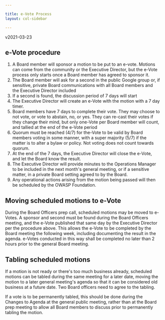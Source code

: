 ```yaml
---

title: e-Vote Process
layout: col-sidebar

---
```

v2021-03-23

## e-Vote procedure

1. A Board member will sponsor a motion to be put to an e-vote. Motions can come from the community or the Executive Director, but the e-Vote process only starts once a Board member has agreed to sponsor it.
2. The Board member will ask for a second in the public Google group or, if sensitive, private Board communications with all Board members and the Executive Director included
3. If a second is found, the discussion period of 7 days will start
4. The Executive Director will create an e-Vote with the motion with a 7 day timer.
5. Board members have 7 days to complete their vote. They may choose to not vote, or vote to abstain, no, or yes. They can re-cast their votes if they change their mind, but only one-Vote per Board member will count, and tallied at the end of the e-Vote period
6. Quorum must be reached (4/7) for the-Vote to be valid by Board members voting in some manner, with a super majority (5/7) if the matter is to alter a bylaw or policy. Not voting does not count towards quorum.
7. At the end of the 7 days, the Executive Director will close the e-Vote, and let the Board know the result. 
8. The Executive Director will provide minutes to the Operations Manager to be included in the next month's general meeting, or if a sensitive matter, in a private Board setting agreed to by the Board.
9. Any operational actions arising from the motion being passed will then be scheduled by the OWASP Foundation.

## Moving scheduled motions to e-Vote

During the Board Officers prep call, scheduled motions may be moved to e-Votes. A sponsor and second must be found during the Board Officers meeting, and the e-Vote published that same day by the Executive Director per the procedure above. This allows the e-Vote to be completed by the Board meeting the following week, including documenting the result in the agenda. e-Votes conducted in this way shall be completed no later than 2 hours prior to the general Board meeting.

## Tabling scheduled motions

If a motion is not ready or there's too much business already, scheduled motions can be tabled during the same meeting for a later date, moving the motion to a later general meeting's agenda so that it can be considered old business at a future date. Two Board officers need to agree to the tabling.

If a vote is to be permanently tabled, this should be done during the Changes to Agenda at the general public meeting, rather than at the Board prep meeting to allow all Board members to discuss prior to permanently tabling the motion.
